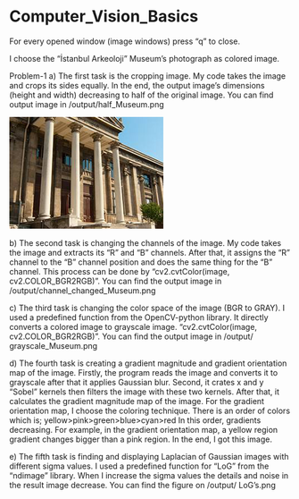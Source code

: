 # Computer_Vision_Basics


For every opened window (image windows) press “q” to close.

I choose the “İstanbul Arkeoloji” Museum’s photograph as colored image.


Problem-1
a)	The first task is the cropping image. My code takes the image and crops its sides equally. In the end, the output image’s dimensions (height and width) decreasing to half of the original image. You can find output image in /output/half_Museum.png  
  
    
    
![Half Museum](/output/half_Museum.png)


b)	The second task is changing the channels of the image. My code takes the image and extracts its “R” and “B” channels. After that, it assigns the “R” channel to the “B” channel position and does the same thing for the “B” channel. This process can be done by “cv2.cvtColor(image, cv2.COLOR_BGR2RGB)”. You can find the output image in /output/channel_changed_Museum.png




c)	The third task is changing the color space of the image (BGR to GRAY). I used a predefined function from the OpenCV-python library. It directly converts a colored image to grayscale image. “cv2.cvtColor(image, cv2.COLOR_BGR2RGB)”. You can find the output image in /output/ grayscale_Museum.png



d)	The fourth task is creating a gradient magnitude and gradient orientation map of the image. Firstly, the program reads the image and converts it to grayscale after that it applies Gaussian blur. Second, it crates x and y “Sobel” kernels then filters the image with these two kernels. After that, it calculates the gradient magnitude map of the image. For the gradient orientation map, I choose the coloring technique. There is an order of colors which is;
yellow>pink>green>blue>cyan>red
In this order, gradients decreasing. For example, in the gradient orientation map, a yellow region gradient changes bigger than a pink region. In the end, I got this image.








e)	The fifth task is finding and displaying Laplacian of Gaussian images with different sigma values. I used a predefined function for “LoG” from the “ndimage” library. When I increase the sigma values the details and noise in the result image decrease. You can find the figure on /output/ LoG’s.png


